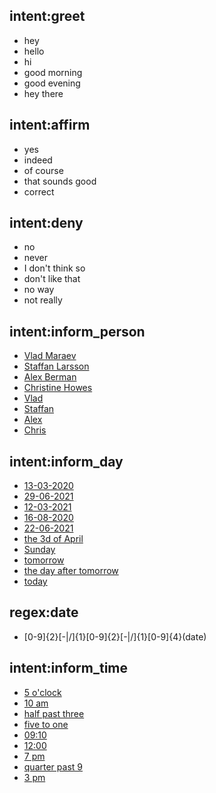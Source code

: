 ## intent:greet
- hey
- hello
- hi
- good morning
- good evening
- hey there

## intent:affirm
- yes
- indeed
- of course
- that sounds good
- correct

## intent:deny
- no
- never
- I don't think so
- don't like that
- no way
- not really

## intent:inform_person
- [Vlad Maraev](person)
- [Staffan Larsson](person)
- [Alex Berman](person)
- [Christine Howes](person)
- [Vlad](person)
- [Staffan](person)
- [Alex](person)
- [Chris](person)

## intent:inform_day
- [13-03-2020](date)
- [29-06-2021](date)
- [12-03-2021](date)
- [16-08-2020](date)
- [22-06-2021](date)
- [the 3d of April](date)
- [Sunday](date)
- [tomorrow](date)
- [the day after tomorrow](date)
- [today](date)

## regex:date
- [0-9]{2}[-|\/]{1}[0-9]{2}[-|\/]{1}[0-9]{4}(date)

## intent:inform_time
- [5 o'clock](time)
- [10 am](time)
- [half past three](time)
- [five to one](time)
- [09:10](time)
- [12:00](time)
- [7 pm](time)
- [quarter past 9](time)
- [3 pm](time)
